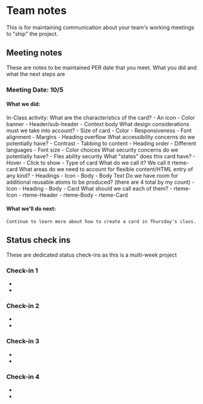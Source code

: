 # Team notes
This is for maintaining communication about your team's working meetings to "ship" the project.

## Meeting notes
These are notes to be maintained PER date that you meet. What you did and what the next steps are
### Meeting Date: 10/5

#### What we did: 
In-Class activity:
    What are the characteristics of the card?
        - An icon 
        - Color banner
        - Header/sub-header
        - Context body
    What design considerations must we take into account?
        - Size of card
        - Color
        - Responsiveness
        - Font alignment
        - Margins
        - Heading overflow
    What accessibility concerns do we potentially have?
        - Contrast
        - Tabbing to content
        - Heading order
        - Different languages
        - Font size
        - Color choices
    What security concerns do we potentially have?
        - Flex ability security
    What "states" does this card have?
        - Hover
        - Click to show
        - Type of card
    What do we call it?
            We call it rteme-card
    What areas do we need to account for flexible content/HTML entry of any kind?
        - Headings
        - Icon
        - Body
        - Body Text 
    Do we have room for additional reusable atoms to be produced? (there are 4 total by my count)
        - Icon
        - Heading
        - Body
        - Card
    What should we call each of them?
        - rteme-Icon
        - rteme-Header
        - rteme-Body
        - rteme-Card

#### What we'll do next:
    Continue to learn more about how to create a card in Thursday's class.


## Status check ins
These are dedicated status check-ins as this is a multi-week project
### Check-in 1
- 
- 
### Check-in 2
- 
- 
### Check-in 3
- 
- 
### Check-in 4
- 
- 